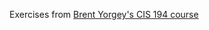 Exercises from [Brent Yorgey's CIS 194 course][cis194]

[cis194]: http://www.seas.upenn.edu/%7Ecis194/spring13/
